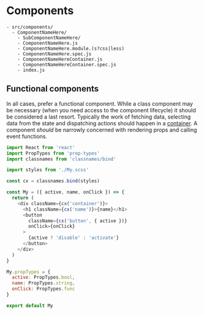 # Components

```
- src/components/
  - ComponentNameHere/
    - SubComponentNameHere/
    - ComponentNameHere.js
    - ComponentNameHere.module.(s?css|less)
    - ComponentNameHere.spec.js
    - ComponentNameHereContainer.js
    - ComponentNameHereContainer.spec.js
    - index.js
```

## Functional components

In all cases, prefer a functional component. While a class component may be necessary (when you need access to the component lifecycle) it should be considered a last resort. Typically the work of fetching data, selecting data from the state and dispatching actions should happen in a [container](../containers/README.md). A component _should_ be narrowly concerned with rendering props and calling event functions.

```js
import React from 'react'
import PropTypes from 'prop-types'
import classnames from 'classnames/bind'

import styles from './My.scss'

const cx = classnames.bind(styles)

const My = ({ active, name, onClick }) => {
  return (
    <div className={cx('container')}>
      <h1 className={cx('name')}>{name}</h1>
      <button
        className={cx('button', { active })}
        onClick={onClick}
      >
        {active ? 'disable' : 'activate'}
      </button>
    </div>
  )
}

My.propTypes = {
  active: PropTypes.bool,
  name: PropTypes.string,
  onClick: PropTypes.func
}

export default My
```
